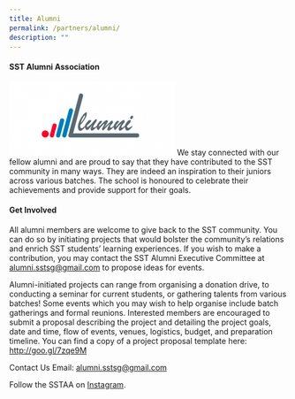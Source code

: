 ```yaml
---
title: Alumni
permalink: /partners/alumni/
description: ""
---
```

#### SST Alumni Association
![](/images/sstalumnilogo-300x133.png)
We stay connected with our fellow alumni and are proud to say that they have contributed to the SST community in many ways. They are indeed an inspiration to their juniors across various batches. The school is honoured to celebrate their achievements and provide support for their goals.

#### Get Involved
All alumni members are welcome to give back to the SST community. You can do so by initiating projects that would bolster the community’s relations and enrich SST students’ learning experiences. If you wish to make a contribution, you may contact the SST Alumni Executive Committee at [alumni.sstsg@gmail.com](alumni.sstsg@gmail.com) to propose ideas for events.

Alumni-initiated projects can range from organising a donation drive, to conducting a seminar for current students, or gathering talents from various batches! Some events which you may wish to help organise include batch gatherings and formal reunions. Interested members are encouraged to submit a proposal describing the project and detailing the project goals, date and time, flow of events, venues, logistics, budget, and preparation timeline. You can find a copy of a project proposal template here: http://goo.gl/7zqe9M

Contact Us
Email: alumni.sstsg@gmail.com

Follow the SSTAA on [Instagram](https://www.instagram.com/sstalumniassociation/?utm_source=ig_embed&ig_rid=646c2c3d-2aa0-4bf6-bc58-6708ff9a46ba).